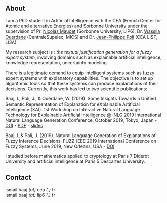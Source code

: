 ## About

I am a PhD student in Artificial Intelligence with the CEA (French Center for Atomic and alternative Energies) and Sorbonne University under the supervision of Pr. [Nicolas Maudet](https://nmaudet.gitlab.io/) (Sorbonne University, LIP6), Dr. [Wassila Ouerdane](https://wassilaouerdane.github.io/) (CentraleSupelec, MICS) and Dr. [Jean-Philippe Poli](https://polijp.github.io/) (CEA LIST, LI3A).

My research subject is : *the textual justification generation for a fuzzy expert system*, involving domains such as explainable artificial intelligence, knowledge representation, uncertainty modeling. 

There is a legitimate demand to equip intelligent systems such as fuzzy expert systems with explanatory capabilities. The objective is to set up algorithmic tools so that these systems can produce explanations of their decisions. Currently, this work has led to two scientific publications:

Baaj, I., Poli, J., & Ouerdane, W. (2019). Some Insights Towards a Unified Semantic Representation of Explanation for eXplainable Artificial Intelligence (XAI). 1st Workshop on Interactive Natural Language Technology for Explainable Artificial Intelligence  @ INLG 2019 International Natural Language Generation Conference, October 2019, Tokyo, Japan -  [DOI](http://dx.doi.org/10.18653/v1/W19-8404) - [PDF](https://www.aclweb.org/anthology/W19-8404.pdf) - [slides](https://github.com/ibaaj/website/raw/master/NL4XAI_FINAL.pdf)

Baaj, I.,&  Poli, J. (2019). Natural Language Generation of Explanations of Fuzzy Inference Decisions. FUZZ-IEEE 2019 International Conference on Fuzzy Systems, June 2019, New Orleans, USA - 
[DOI](https://doi.org/10.1109/FUZZ-IEEE.2019.8858994)

I studied before mathematics applied to cryptology at Paris 7 Diderot University and artificial intelligence at Paris 5 Descartes University.

## Contact

ismail.baaj _(at)_ cea _(.)_ fr  
ismail.baaj _(at)_ lip6 _(.)_ fr

